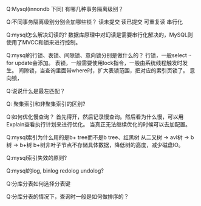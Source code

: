 
Q:Mysql(innondb 下同) 有哪几种事务隔离级别？

Q:不同事务隔离级别分别会加哪些锁？
读未提交
读已提交
可重复读
串行化


Q:mysql怎么解决幻读的?
数据库原理中对幻读是需要串行化解决的，MySQL则使用了MVCC和锁来进行控制。


Q:mysql的行锁、表锁、间隙锁、意向锁分别是做什么的？
行锁，一般select ·· for update会添加。
表锁，一般需要使用lock指令，一般由系统线程触发时发生。
间隙锁，当查询里面带where时，扩大表锁范围，把对应的索引页锁了。
意向锁，

Q:说说什么是最左匹配？

Q: 聚集索引和非聚集索引的区别?

Q:如何优化慢查询？
首先得开，然后记录慢查询。然后看为什么慢，可以用Explain查看执行计划来进行优化。
当真正无法继续优化的时候可以去加配置。

Q:mysql索引为什么用的是b+ tree而不是b tree、红黑树
从二叉树 -> avl树 -> b树 -> b+树
b+树非叶子节点不存储具体数据，降低树的高度，减少磁盘IO。


Q:mysql索引失效的原则?

Q:mysql的log, binlog redolog undolog?

Q:分库分表如何选择分表键

Q:分库分表的情况下，查询时一般是如何做排序的？

